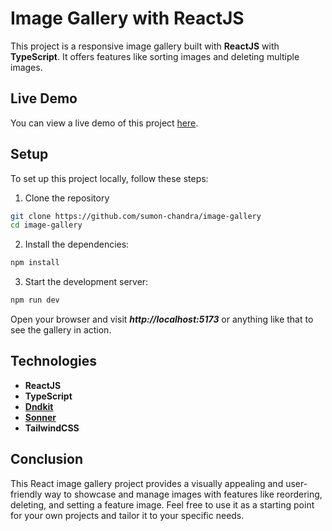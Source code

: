 # Image Gallery with ReactJS

This project is a responsive image gallery built with **ReactJS** with **TypeScript**. It offers features like sorting images and deleting multiple images.

## Live Demo
You can view a live demo of this project [here](https://sumon-ollyo-gallery.vercel.app/).

## Setup
To set up this project locally, follow these steps:

1. Clone the repository
```bash
git clone https://github.com/sumon-chandra/image-gallery
cd image-gallery
```
2. Install the dependencies:
```bash
npm install
```
3. Start the development server:
```bash
npm run dev
```
Open your browser and visit ***http://localhost:5173*** or anything like that to see the gallery in action.

## Technologies 
- **ReactJS**
- **TypeScript**
- **[Dndkit](dndkit.com)**
- **[Sonner](https://sonner.emilkowal.ski/)**
- **TailwindCSS**
## Conclusion
This React image gallery project provides a visually appealing and user-friendly way to showcase and manage images with features like reordering, deleting, and setting a feature image. Feel free to use it as a starting point for your own projects and tailor it to your specific needs.
